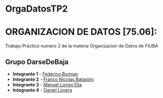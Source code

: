 # OrgaDatosTP2
# ORGANIZACION DE DATOS [75.06]: 

Trabajo Práctico numero 2 de la materia Organizacion de Datos de FIUBA

## Grupo DarseDeBaja

* **Integrante 1** - [Federico Burman](https://github.com/federicoburman)
* **Integrante 2** - [Franco Nicolas Batastini](https://github.com/Bata340)
* **Integrante 3** - [Manuel Longo Elia](https://github.com/manulon)
* **Integrante 4** - [Daniel Lovera](https://github.com/DanieLovera)
